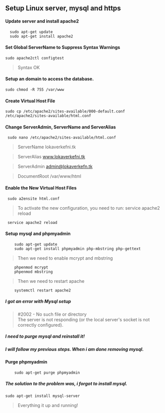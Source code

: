 ## Setup Linux server, mysql and https

#### Update server and install apache2

```
  sudo apt-get update
  sudo apt-get install apache2
```

#### Set Global ServerName to Suppress Syntax Warnings

```
sudo apache2ctl configtest
```
> Syntax OK

#### Setup an domain to access the database.

```
sudo chmod -R 755 /var/www
```

#### Create Virtual Host File

```
sudo cp /etc/apache2/sites-available/000-default.conf /etc/apache2/sites-available/html.conf
```

#### Change ServerAdmin, ServerName and ServerAlias

```
 sudo nano /etc/apache2/sites-available/html.conf
```

>  ServerName lokaverkefni.tk

>  ServerAlias www.lokaverkefni.tk

>  ServerAdmin admin@lokaverkefn.tk

>  DocumentRoot /var/www/html

#### Enable the New Virtual Host Files

```
 sudo a2ensite html.conf
```

> To activate the new configuration, you need to run: service apache2 reload

```
 service apache2 reload
```

#### Setup mysql and phpmyadmin

```
 	sudo apt-get update
	sudo apt-get install phpmyadmin php-mbstring php-gettext
```
> Then we need to enable mcrypt and mbstring

```
 	phpenmod mcrypt
	phpenmod mbstring
```

> Then we need to restart apache

```
 	systemctl restart apache2
```


##### I got an error with Mysql setup

> #2002 - No such file or directory<br />The server is not responding (or the local server's socket is not correctly configured).

##### I need to purge mysql and reinstall it!
##### I will follow my previous steps. When i am done removing mysql.

#### Purge phpmyadmin

```
	sudo apt-get purge phpmyadmin
```

##### The solution to the problem was, i forgot to install mysql.

```
sudo apt-get install mysql-server
```
> Everything it up and running!
